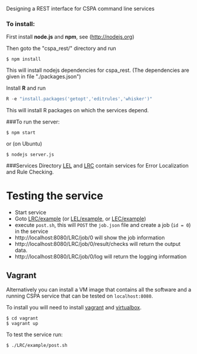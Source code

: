 Designing a REST interface for CSPA command line services


### To install:

First install **node.js** and **npm**, see (http://nodejs.org)

Then goto the "cspa_rest/" directory and run
```
$ npm install
```
This will install nodejs dependencies for cspa_rest. (The dependencies are given in file "./packages.json")


Install **R** and run
```S
R -e "install.packages('getopt','editrules','whisker')"
```
This will install R packages on which the services depend.


###To run the server:

```
$ npm start
```
or (on Ubuntu)
```
$ nodejs server.js
```

###Services
Directory [LEL](LEL)  and [LRC](LRC) contain services for Error Localization and Rule Checking.

# Testing the service

- Start service
- Goto [LRC/example](LRC/example) (or [LEL/example](LEL/example), or [LEC/example](LEL/example))
- execute `post.sh`, this will `POST`  the `job.json` file and create a job (`id = 0`) in the service
- http://localhost:8080/LRC/job/0 will show the job information
- http://localhost:8080/LRC/job/0/result/checks will return the output data.
- http://localhost:8080/LRC/job/0/log will return the logging information


## Vagrant
Alternatively you can install a VM image that contains all the software and a running CSPA service that can be tested on `localhost:8080`. 

To install you will need to install [vagrant](http://www.vagrantup.com/) and [virtualbox](https://www.virtualbox.org/).

```
$ cd vagrant
$ vagrant up
```

To test the service run:
```
$ ./LRC/example/post.sh
```


